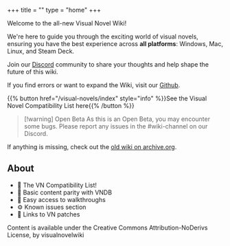 +++
title = ""
type = "home"
+++

Welcome to the all-new Visual Novel Wiki! 

We're here to guide you through the exciting world of visual novels, ensuring you have the best experience across **all platforms**: Windows, Mac, Linux, and Steam Deck. 

Join our [Discord](https://discord.gg/GaEa5Mm2Xr) community to share your thoughts and help shape the future of this wiki.

If you find errors or want to expand the Wiki, visit our [Github](https://github.com/VNWiki/vnwiki.github.io/).

{{% button href="/visual-novels/index" style="info" %}}See the Visual Novel Compatibility List here{{% /button %}}

> [!warning] Open Beta
> As this is an Open Beta, you may encounter some bugs. Please report any issues in the #wiki-channel on our Discord.

If anything is missing, check out the [old wiki on archive.org](https://web.archive.org/web/20241006061214/https://www.visualnovelwiki.org/).

## About

* 📄 The VN Compatibility List!
* 💽 Basic content parity with VNDB
* 🧭 Easy access to walkthroughs
* ⚙️ Known issues section
* 🔗 Links to VN patches

Content is available under the Creative Commons Attribution-NoDerivs License, by visualnovelwiki
